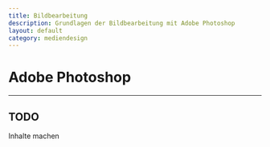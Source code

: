 ```yaml
---
title: Bildbearbeitung
description: Grundlagen der Bildbearbeitung mit Adobe Photoshop
layout: default
category: mediendesign
---
```


# Adobe Photoshop

--- 

## TODO
Inhalte machen